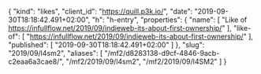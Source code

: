 {
  "kind": "likes",
  "client_id": "https://quill.p3k.io/",
  "date": "2019-09-30T18:18:42.491+02:00",
  "h": "h-entry",
  "properties": {
    "name": [
      "Like of https://infullflow.net/2019/09/indieweb-its-about-first-ownership/"
    ],
    "like-of": [
      "https://infullflow.net/2019/09/indieweb-its-about-first-ownership/"
    ],
    "published": [
      "2019-09-30T18:18:42.491+02:00"
    ]
  },
  "slug": "2019/09/l4sm2",
  "aliases": [
    "/mf2/d8283138-d9cf-4846-9acb-c2eaa6a3cae8/",
    "/mf2/2019/09/l4sm2",
    "/mf2/2019/09/l4SM2"
  ]
}
